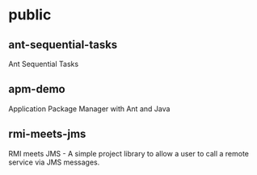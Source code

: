 public
======

   ant-sequential-tasks
   ---
   Ant Sequential Tasks

   apm-demo
   ---
   Application Package Manager with Ant and Java

   rmi-meets-jms
   ---
   RMI meets JMS - A simple project library to allow a user to call a remote service via JMS messages.
